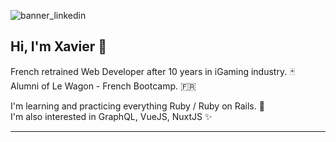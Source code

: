 ![banner_linkedin](https://media-exp1.licdn.com/dms/image/C5616AQEATorFDQUvug/profile-displaybackgroundimage-shrink_350_1400/0/1623081293664?e=1630540800&v=beta&t=0f6dL2oIy0-_qvtgpS8ck-CFBmUhSGXMRfl97qzs8E8)

## Hi, I'm Xavier :wave:

French retrained Web Developer after 10 years in iGaming industry. :black_joker: <br/>
Alumni of Le Wagon - French Bootcamp. :fr:

I'm learning and practicing everything Ruby / Ruby on Rails. :gem: <br/>
I'm also interested in GraphQL, VueJS, NuxtJS :sparkles:

----
